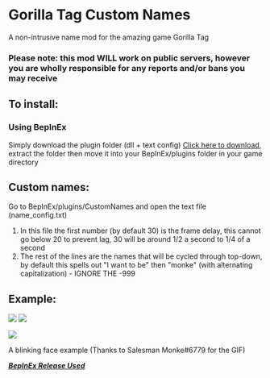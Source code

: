 # Gorilla Tag Custom Names
A non-intrusive name mod for the amazing game Gorilla Tag
### Please note: this mod WILL work on public servers, however you are wholly responsible for any reports and/or bans you may receive

## To install:
### Using BepInEx
Simply download the plugin folder (dll + text config) [Click here to download](https://github.com/jeydevv/Gorilla-Tag-Custom-Names/releases/download/1.1.0/CustomNames.zip), extract the folder then move it into your BepInEx/plugins folder in your game directory

## Custom names:
Go to BepInEx/plugins/CustomNames and open the text file (name_config.txt)
1) In this file the first number (by default 30) is the frame delay, this cannot go below 20 to prevent lag, 30 will be around 1/2 a second to 1/4 of a second
3) The rest of the lines are the names that will be cycled through top-down, by default this spells out "I want to be" then "monke" (with alternating capitalization) - IGNORE THE -999

## Example:
![](https://i.postimg.cc/ZKCXVq7J/Capture.jpg)
![](https://media.giphy.com/media/vq4SG0mQf1UGfCgxN2/giphy.gif)

![](https://media4.giphy.com/media/BF24FNzGg8RFIBCmwy/giphy.gif)

A blinking face example (Thanks to Salesman Monke#6779 for the GIF)

***[BepInEx Release Used](https://github.com/BepInEx/BepInEx/releases)***
